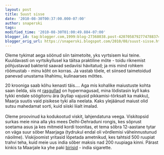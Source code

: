 ```yaml
---
layout: post
title: Suust sisse
date: '2010-08-30T00:37:00.000-07:00'
author: snaperski
tags: 
modified_time: '2010-08-30T01:00:49.884-07:00'
blogger_id: tag:blogger.com,1999:blog-27368038.post-4207058792774788374
blogger_orig_url: https://snaperski.blogspot.com/2010/08/suust-sisse.html
---
```


Oleme tykimat aega söönud siin taimetoite, yks vyrtsisem kui teine. Kuuldavasti on vyrtsikyllusel ka täitsa praktiline mõte - toidu riknemist põhjustavad bakterid saavad sedaviisi hävitatud; ja mis mind rohkem rõõmustab - minu kõht on korras. Ja vastab tõele, et siinsed taimetoidud panevad unustama lihahimu, kulinaarses mõttes.  <div>20 krooniga saab kõhu kenasti täis.... Aga mis kohalike maiustuste kohta saan öelda, siis nt <a href="http://en.wikipedia.org/wiki/Rasgulla">rasgullad</a>  on hypermagusad, mina lödistasin kyll kaks tykki endale söögitorru ära (kyllap vajusid pikkamisi-tõrksalt ka makku), Maarja suutis vaid pisikese tyki alla neelata. Kaks ylej&auml;änud maiust olid sutsu mahedamat sorti, kuid siiski liialt imalad.</div><div><br /></div><div>Oleme proovinud ka kodukootud viskit, lahjendatuna veega. Viskitopsid surkas meie nina alla yks mees Delhi-Dehraduni rongis, kes sõprust soetama asus ja kes mitmeid kordi toonitas, et tema sõbra 12-aastane tytar on väga suur sõber Maarjaga (tydrukul endal oli võrdlemisi väheinnustunud näoilme).  Viskijoomist yritasid lõpetada ametnikud, kes tahtsid 500 ruupiat trahvi teha, kuid meie uus india sõber maksis nad 200 ruupiaga kinni. Pärast kinkis ta Maarjale ka yhe paki <a href="http://en.wikipedia.org/wiki/Beedi">birisid</a> - india sigarette. </div><div> </div>